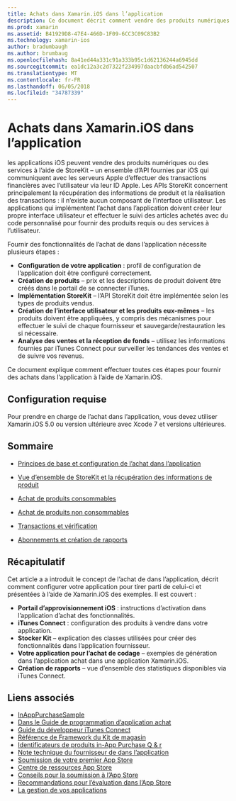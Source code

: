 ```yaml
---
title: Achats dans Xamarin.iOS dans l’application
description: Ce document décrit comment vendre des produits numériques et des services à l’aide de la APIs StoreKit. Il lie aux guides qui traitent de configuration, consommables, non-consommable produits, transactions, abonnements et bien plus encore.
ms.prod: xamarin
ms.assetid: B41929D8-47E4-466D-1F09-6CC3C09C83B2
ms.technology: xamarin-ios
author: bradumbaugh
ms.author: brumbaug
ms.openlocfilehash: 8a41ed44a331c91a333b95c1d62136244a6945dd
ms.sourcegitcommit: ea1dc12a3c2d7322f234997daacbfdb6ad542507
ms.translationtype: MT
ms.contentlocale: fr-FR
ms.lasthandoff: 06/05/2018
ms.locfileid: "34787339"
---
```

# <a name="in-app-purchasing-in-xamarinios"></a>Achats dans Xamarin.iOS dans l’application

les applications iOS peuvent vendre des produits numériques ou des services à l’aide de StoreKit – un ensemble d’API fournies par iOS qui communiquent avec les serveurs Apple d’effectuer des transactions financières avec l’utilisateur via leur ID Apple. Les APIs StoreKit concernent principalement la récupération des informations de produit et la réalisation des transactions : il n’existe aucun composant de l’interface utilisateur. Les applications qui implémentent l’achat dans l’application doivent créer leur propre interface utilisateur et effectuer le suivi des articles achetés avec du code personnalisé pour fournir des produits requis ou des services à l’utilisateur.

Fournir des fonctionnalités de l’achat de dans l’application nécessite plusieurs étapes :

-  **Configuration de votre application** : profil de configuration de l’application doit être configuré correctement.
-  **Création de produits** – prix et les descriptions de produit doivent être créés dans le portail de se connecter iTunes.
-  **Implémentation StoreKit** – l’API StoreKit doit être implémentée selon les types de produits vendus.
-  **Création de l’interface utilisateur et les produits eux-mêmes** – les produits doivent être appliquées, y compris des mécanismes pour effectuer le suivi de chaque fournisseur et sauvegarde/restauration les si nécessaire.
-  **Analyse des ventes et la réception de fonds** – utilisez les informations fournies par iTunes Connect pour surveiller les tendances des ventes et de suivre vos revenus.

Ce document explique comment effectuer toutes ces étapes pour fournir des achats dans l’application à l’aide de Xamarin.iOS.

## <a name="requirements"></a>Configuration requise

Pour prendre en charge de l’achat dans l’application, vous devez utiliser Xamarin.iOS 5.0 ou version ultérieure avec Xcode 7 et versions ultérieures.

## <a name="contents"></a>Sommaire

 * [Principes de base et configuration de l’achat dans l’application](~/ios/platform/in-app-purchasing/in-app-purchase-basics-and-configuration.md)

 * [Vue d’ensemble de StoreKit et la récupération des informations de produit](~/ios/platform/in-app-purchasing/store-kit-overview-and-retreiving-product-information.md)

 * [Achat de produits consommables](~/ios/platform/in-app-purchasing/purchasing-consumable-products.md)

 * [Achat de produits non consommables](~/ios/platform/in-app-purchasing/purchasing-non-consumable-products.md)

 * [Transactions et vérification](~/ios/platform/in-app-purchasing/transactions-and-verification.md)

 * [Abonnements et création de rapports](~/ios/platform/in-app-purchasing/subscriptions-and-reporting.md)

## <a name="summary"></a>Récapitulatif

Cet article a a introduit le concept de l’achat de dans l’application, décrit comment configurer votre application pour tirer parti de celui-ci et présentées à l’aide de Xamarin.iOS des exemples. Il est couvert :

-  **Portail d’approvisionnement iOS** : instructions d’activation dans l’application d’achat des fonctionnalités.
-  **iTunes Connect** : configuration des produits à vendre dans votre application.
-  **Stocker Kit** – explication des classes utilisées pour créer des fonctionnalités dans l’application fournisseur.
-  **Votre application pour l’achat de codage** – exemples de génération dans l’application achat dans une application Xamarin.iOS.
-  **Création de rapports** – vue d’ensemble des statistiques disponibles via iTunes Connect.


## <a name="related-links"></a>Liens associés

- [InAppPurchaseSample](https://developer.xamarin.com/samples/StoreKit/)
- [Dans le Guide de programmation d’application achat](https://developer.apple.com/library/ios/documentation/NetworkingInternet/Conceptual/StoreKitGuide/Introduction.html)
- [Guide du développeur iTunes Connect](https://developer.apple.com/library/ios/documentation/LanguagesUtilities/Conceptual/iTunesConnect_Guide/iTunesConnect_Guide.pdf)
- [Référence de Framework du Kit de magasin](https://developer.apple.com/library/ios/documentation/StoreKit/Reference/StoreKit_Collection/StoreKit_Collection.pdf)
- [Identificateurs de produits in-App Purchase Q & r](https://developer.apple.com/library/ios/#qa/qa1329/_index.html)
- [Note technique du fournisseur de dans l’application](https://developer.apple.com/library/ios/#technotes/tn2259/_index.html)
- [Soumission de votre premier App Store](https://developer.apple.com/library/ios/documentation/IDEs/Conceptual/AppDistributionGuide/Introduction/Introduction.html)
- [Centre de ressources App Store](https://developer.apple.com/appstore/index.html)
- [Conseils pour la soumission à l’App Store](https://developer.apple.com/appstore/resources/submission/tips.html)
- [Recommandations pour l’évaluation dans l’App Store](https://developer.apple.com/appstore/resources/approval/guidelines.html)
- [La gestion de vos applications](https://developer.apple.com/appstore/resources/managing/index.html)
